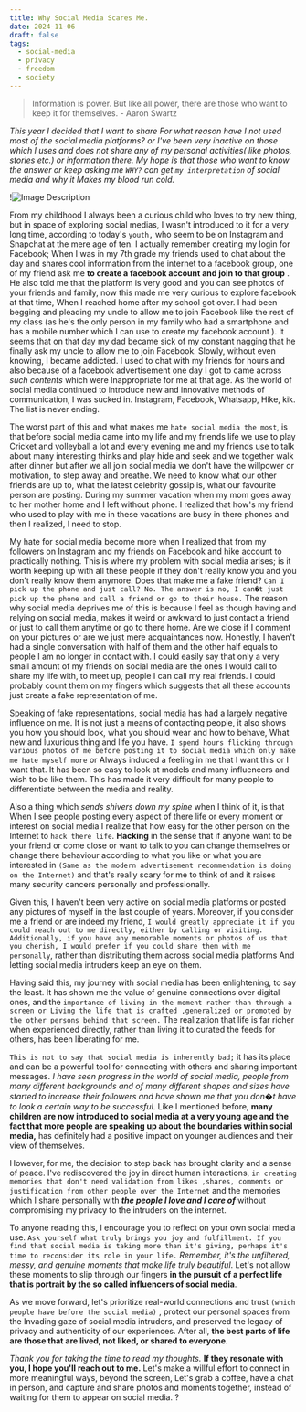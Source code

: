 ```yaml
---
title: Why Social Media Scares Me.
date: 2024-11-06
draft: false
tags:
  - social-media
  - privacy
  - freedom
  - society
---
```

> Information is power. But like all power, there are those who want to keep it for themselves. - Aaron Swartz

 _This year I decided that I want to share For what reason have I not used most of the social media platforms? or I've been very inactive on those which I uses and does not share any of my personal activities( like photos, stories etc.) or information there. My hope is that those who want to know the answer or keep asking me `WHY?` can get `my interpretation` of social media and why it Makes my blood run cold._

 <!--more Continue Reading ??-->
 
 !![Image Description](/images/Pasted%20image%2020250110052232.png)

 From my childhood I always been a curious child who loves to try new thing, but in space of exploring social medias, I wasn't introduced to it for a very long time, according to today's `youth,` who seem to be on Instagram and Snapchat at the mere age of ten. I actually remember creating my login for Facebook; When I was in my 7th grade my friends used to chat about the day and shares cool information from the internet to a facebook group, one of my friend ask me **to create a facebook account and join to that group** . He also told me that the platform is very good and you can see photos of your friends and family, now this made me very curious to explore facebook at that time, When I reached home after my school got over. I had been begging and pleading my uncle to allow me to join Facebook like the rest of my class (as he's the only person in my family who had a smartphone and has a mobile number which I can use to create my facebook account ). It seems that on that day my dad became sick of my constant nagging that he finally ask my uncle to allow me to join Facebook. Slowly, without even knowing, I became addicted. I used to chat with my friends for hours and also because of a facebook advertisement one day I got to came across _such contents_ which were Inappropriate for me at that age. As the world of social media continued to introduce new and innovative methods of communication, I was sucked in. Instagram, Facebook, Whatsapp, Hike, kik. The list is never ending. 

 The worst part of this and what makes me `hate social media the most`, is that before social media came into my life and my friends life we use to play Cricket and volleyball a lot and every evening me and my friends use to talk about many interesting thinks and play hide and seek and we together walk after dinner but after we all join social media we don't have the willpower or motivation, to step away and breathe. We need to know what our other friends are up to, what the latest celebrity gossip is, what our favourite person are posting. During my summer vacation when my mom goes away to her mother home and I left without phone. I realized that how's my friend who used to play with me in these vacations are busy in there phones and then I realized, I need to stop.

 My hate for social media become more when I realized that from my followers on Instagram and my friends on Facebook and hike account to practically nothing. This is where my problem with social media arises; is it worth keeping up with all these people if they don't really know you and you don't really know them anymore. Does that make me a fake friend? `Can I pick up the phone and just call? No. The answer is no, I can�t just pick up the phone and call a friend or go to their house.` The reason why social media deprives me of this is because I feel as though having and relying on social media, makes it weird or awkward to just contact a friend or just to call them anytime or go to there home. Are we close if I comment on your pictures or are we just mere acquaintances now. Honestly, I haven't had a single conversation with half of them and the other half equals to people I am no longer in contact with. I could easily say that only a very small amount of my friends on social media are the ones I would call to share my life with, to meet up, people I can call my real friends. I could probably count them on my fingers which suggests that all these accounts just create a fake representation of me.

 Speaking of fake representations, social media has had a largely negative influence on me. It is not just a means of contacting people, it also shows you how you should look, what you should wear and how to behave, What new and luxurious thing and life you have. `I spend hours flicking through various photos of me before posting it to social media which only make me hate myself more` or Always induced a feeling in me that I want this or I want that. It has been so easy to look at models and many influencers and wish to be like them. This has made it very difficult for many people to differentiate between the media and reality.

 Also a thing which _sends shivers down my spine_ when I think of it, is that When I see people posting every aspect of there life or every moment or interest on social media I realize that how easy for the other person on the Internet to `hack there life`. **Hacking** in the sense that if anyone want to be your friend or come close or want to talk to you can change themselves or change there behaviour according to what you like or what you are interested in `(Same as the modern advertisement recommendation is doing on the Internet)` and that's really scary for me to think of and it raises many security cancers personally and professionally. 
 
 Given this, I haven't been very active on social media platforms or posted any pictures of myself in the last couple of years. Moreover, if you consider me a friend or are indeed my friend, `I would greatly appreciate it if you could reach out to me directly, either by calling or visiting. Additionally, if you have any memorable moments or photos of us that you cherish, I would prefer if you could share them with me personally`, rather than distributing them across social media platforms And letting social media intruders keep an eye on them.

 Having said this, my journey with social media has been enlightening, to say the least. It has shown me the value of genuine connections over digital ones, and the `importance of living in the moment rather than through a screen or Living the life that is crafted ,generalized or promoted by the other persons behind that screen.` The realization that life is far richer when experienced directly, rather than living it to curated the feeds for others, has been liberating for me.

 `This is not to say that social media is inherently bad;` it has its place and can be a powerful tool for connecting with others and sharing important messages. _I have seen progress in the world of social media, people from many different backgrounds and of many different shapes and sizes have started to increase their followers and have shown me that you don�t have to look a certain way to be successful_. Like I mentioned before, **many children are now introduced to social media at a very young age and the fact that more people are speaking up about the boundaries within social media,** has definitely had a positive impact on younger audiences and their view of themselves. 

 However, for me, the decision to step back has brought clarity and a sense of peace. I've rediscovered the joy in direct human interactions, `in creating memories that don't need validation from likes ,shares, comments or justification from other people over the Internet` and the memories which I share personally with **_the people I love and I care of_** without compromising my privacy to the intruders on the internet.

 To anyone reading this, I encourage you to reflect on your own social media use. `Ask yourself what truly brings you joy and fulfillment. If you find that social media is taking more than it's giving, perhaps it's time to reconsider its role in your life.` _Remember, it's the unfiltered, messy, and genuine moments that make life truly beautiful_. Let's not allow these moments to slip through our fingers **in the pursuit of a perfect life that is portrait by the so called influencers of social media**.

 As we move forward, let's prioritize real-world connections and trust `(which people have before the social media)` , protect our personal spaces from the Invading gaze of social media intruders, and preserved the legacy of privacy and authenticity of our experiences. After all, **the best parts of life are those that are lived, not liked, or shared to everyone**.

 _Thank you for taking the time to read my thoughts._ **If they resonate with you, I hope you'll reach out to me.** Let's make a willful effort to connect in more meaningful ways, beyond the screen, Let's grab a coffee, have a chat in person, and capture and share photos and moments together, instead of waiting for them to appear on social media. ?